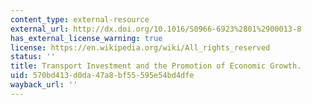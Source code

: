 ```yaml
---
content_type: external-resource
external_url: http://dx.doi.org/10.1016/S0966-6923%2801%2900013-8
has_external_license_warning: true
license: https://en.wikipedia.org/wiki/All_rights_reserved
status: ''
title: Transport Investment and the Promotion of Economic Growth.
uid: 570bd413-d0da-47a8-bf55-595e54bd4dfe
wayback_url: ''
---
```

